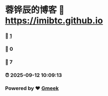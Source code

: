 # 蓉铧辰的博客 :link: https://imibtc.github.io 
### :page_facing_up: [1](https://imibtc.github.io/tag.html) 
### :speech_balloon: 0 
### :hibiscus: 7 
### :alarm_clock: 2025-09-12 10:09:13 
### Powered by :heart: [Gmeek](https://github.com/Meekdai/Gmeek)
